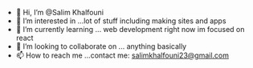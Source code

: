 - 👋 Hi, I’m @Salim Khalfouni
- 👀 I’m interested in ...lot of stuff including making sites and apps
- 🌱 I’m currently learning ... web development right now im focused on react
- 💞️ I’m looking to collaborate on ... anything basically 
- 📫 How to reach me ...contact me: salimkhalfouni23@gmail.com

<!---
Skflame007/Skflame007 is a ✨ special ✨ repository because its `README.md` (this file) appears on your GitHub profile.
You can click the Preview link to take a look at your changes.
--->
